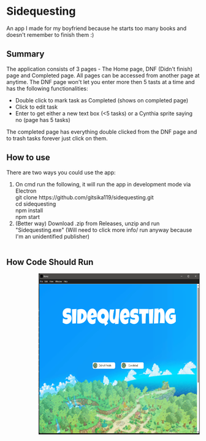 # Sidequesting 
An app I made for my boyfriend because he starts too many books and doesn't remember to finish them :)
## Summary 
The application consists of 3 pages - The Home page, DNF (Didn't finish) page and Completed page. All pages can be accessed from another page at anytime.
The DNF page won't let you enter more then 5 tasts at a time and has the following functionalities:

<ul>
  <li>Double click to mark task as Completed (shows on completed page)</li>
  <li>Click to edit task </li>
  <li>Enter to get either a new text box (<5 tasks) or a Cynthia sprite saying no (page has 5 tasks)</li>
</ul>
    
The completed page has everything double clicked from the DNF page and to trash tasks forever just click on them.
## How to use
There are two ways you could use the app:
<ol> <li>On cmd run the following, it will run the app in development mode via Electron <br>
git clone https://github.com/gitsika119/sidequesting.git<br>
cd sidequesting<br>
npm install<br>
npm start </li>
<li>
  (Better way) Download .zip from Releases, unzip and run "Sidequesting.exe" (Will need to click more info/ run anyway because I'm an unidentified publisher)
</li><br></ol>

## How Code Should Run 
<p><img src="Screenshot 2025-06-02 182557.png" style="float:right;width:420px;height:420px;"></p>
